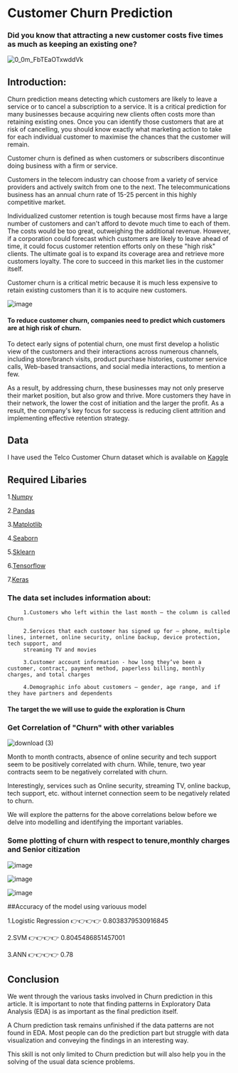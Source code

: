 
# Customer Churn Prediction

### Did you know that attracting a new customer costs five times as much as keeping an existing one?

![0_0m_FbTEaOTxwddVk](https://user-images.githubusercontent.com/100334542/178119768-46e0460f-d10e-4a0a-bedc-b28a6a5afcb7.gif)

## Introduction:

Churn prediction means detecting which customers are likely to leave a service or to cancel a subscription to a service. It is a critical prediction for many businesses because acquiring new clients often costs more than retaining existing ones. Once you can identify those customers that are at risk of cancelling, you should know exactly what marketing action to take for each individual customer to maximise the chances that the customer will remain.

Customer churn is defined as when customers or subscribers discontinue doing business with a firm or service.

Customers in the telecom industry can choose from a variety of service providers and actively switch from one to the next. The telecommunications business has an annual churn rate of 15-25 percent in this highly competitive market.

Individualized customer retention is tough because most firms have a large number of customers and can't afford to devote much time to each of them. The costs would be too great, outweighing the additional revenue. However, if a corporation could forecast which customers are likely to leave ahead of time, it could focus customer retention efforts only on these "high risk" clients. The ultimate goal is to expand its coverage area and retrieve more customers loyalty. The core to succeed in this market lies in the customer itself.

Customer churn is a critical metric because it is much less expensive to retain existing customers than it is to acquire new customers.

![image](https://user-images.githubusercontent.com/100334542/179591589-4aa4c943-8700-4acb-8f2d-eb0656da0ff5.png)

#### To reduce customer churn, companies need to predict which customers are at high risk of churn.

To detect early signs of potential churn, one must first develop a holistic view of the customers and their interactions across numerous channels, including store/branch visits, product purchase histories, customer service calls, Web-based transactions, and social media interactions, to mention a few.

As a result, by addressing churn, these businesses may not only preserve their market position, but also grow and thrive. More customers they have in their network, the lower the cost of initiation and the larger the profit. As a result, the company's key focus for success is reducing client attrition and implementing effective retention strategy.

## Data 

I have used the Telco Customer Churn dataset which is available on [Kaggle](https://www.kaggle.com/datasets/blastchar/telco-customer-churn)

## Required Libaries

1.[Numpy](https://github.com/numpy/numpy)

2.[Pandas](https://github.com/pandas-dev/pandas)

3.[Matplotlib](https://github.com/matplotlib/matplotlib)

4.[Seaborn](https://github.com/mwaskom/seaborn)

5.[Sklearn](https://github.com/scikit-learn/scikit-learn)

6.[Tensorflow](https://github.com/tensorflow/tensorflow)

7.[Keras](https://github.com/keras-team/keras)

### The data set includes information about:

         1.Customers who left within the last month – the column is called Churn

         2.Services that each customer has signed up for – phone, multiple lines, internet, online security, online backup, device protection, tech support, and  
         streaming TV and movies

         3.Customer account information - how long they’ve been a customer, contract, payment method, paperless billing, monthly charges, and total charges

         4.Demographic info about customers – gender, age range, and if they have partners and dependents
        
#### The target the we will use to guide the exploration is Churn



### Get Correlation of "Churn" with other variables
![download (3)](https://user-images.githubusercontent.com/100334542/176256931-0b13c3db-9ec9-4701-99ec-87fb995a971f.png)

Month to month contracts, absence of online security and tech support seem to be positively correlated with churn. While, tenure, two year contracts seem to be negatively correlated with churn.

Interestingly, services such as Online security, streaming TV, online backup, tech support, etc. without internet connection seem to be negatively related to churn.

We will explore the patterns for the above correlations below before we delve into modelling and identifying the important variables.

### Some plotting of churn with respect to tenure,monthly charges and Senior citization

![image](https://user-images.githubusercontent.com/100334542/176259502-4bcf9069-6d23-40d8-9c12-5e1c35eba03a.png)


![image](https://user-images.githubusercontent.com/100334542/176259561-1ba497de-a6ed-4b0b-9f35-d9faea1822c9.png)


![image](https://user-images.githubusercontent.com/100334542/176259605-655a043c-1e32-45aa-942a-8dc5f7d885b3.png)

##Accuracy of the model using variouus model

1.Logistic Regression 👉👉👉👉  0.8038379530916845

2.SVM 👉👉👉👉 0.8045486851457001

3.ANN 👉👉👉👉 0.78

## Conclusion

We went through the various tasks involved in Churn prediction in this article. It is important to note that finding patterns in Exploratory Data Analysis (EDA) is as important as the final prediction itself.

A Churn prediction task remains unfinished if the data patterns are not found in EDA. Most people can do the prediction part but struggle with data visualization and conveying the findings in an interesting way.

This skill is not only limited to Churn prediction but will also help you in the solving of the usual data science problems.

